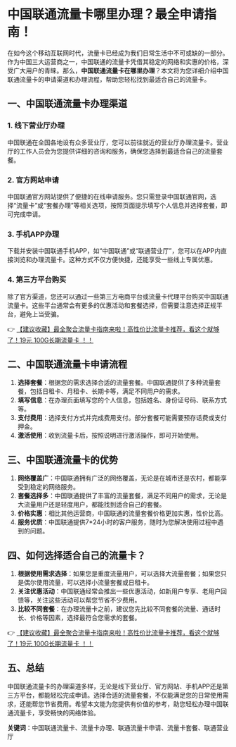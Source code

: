 # 中国联通流量卡哪里办理？最全申请指南！

在如今这个移动互联网时代，流量卡已经成为我们日常生活中不可或缺的一部分。作为中国三大运营商之一，中国联通的流量卡凭借其稳定的网络和实惠的价格，深受广大用户的青睐。那么，**中国联通流量卡在哪里办理**？本文将为您详细介绍中国联通流量卡的申请渠道和办理流程，帮助您轻松找到最适合自己的流量卡。

## 一、中国联通流量卡办理渠道

### 1. 线下营业厅办理
中国联通在全国各地设有众多营业厅，您可以前往就近的营业厅办理流量卡。营业厅的工作人员会为您提供详细的咨询和服务，确保您选择到最适合自己的流量套餐。

### 2. 官方网站申请
中国联通官方网站提供了便捷的在线申请服务。您只需登录中国联通官网，选择“流量卡”或“套餐办理”等相关选项，按照页面提示填写个人信息并选择套餐，即可完成申请。

### 3. 手机APP办理
下载并安装中国联通手机APP，如“中国联通”或“联通营业厅”，您可以在APP内直接浏览和办理流量卡。这种方式不仅方便快捷，还能享受一些线上专属优惠。

### 4. 第三方平台购买
除了官方渠道，您还可以通过一些第三方电商平台或流量卡代理平台购买中国联通流量卡。这些平台通常会有更多的优惠活动和套餐选择，但需要注意选择正规平台，避免上当受骗。

👉 [【建议收藏】最全聚合流量卡指南来啦！高性价比流量卡推荐，看这个就够了！19元 100G长期流量卡 ！！](https://bit.ly/Liuliangka)

## 二、中国联通流量卡申请流程

1. **选择套餐**：根据您的需求选择合适的流量套餐。中国联通提供了多种流量套餐，包括日租卡、月租卡、长期卡等，满足不同用户的需求。
2. **填写信息**：在办理页面填写您的个人信息，包括姓名、身份证号码、联系方式等。
3. **支付费用**：选择支付方式并完成费用支付。部分套餐可能需要预存话费或支付押金。
4. **激活使用**：收到流量卡后，按照说明进行激活操作，即可开始使用。

## 三、中国联通流量卡的优势

1. **网络覆盖广**：中国联通拥有广泛的网络覆盖，无论是在城市还是农村，都能享受到稳定的网络服务。
2. **套餐选择多**：中国联通提供了丰富的流量套餐，满足不同用户的需求，无论是大流量用户还是轻度用户，都能找到适合自己的套餐。
3. **价格实惠**：相比其他运营商，中国联通的流量套餐价格更加实惠，性价比高。
4. **服务优质**：中国联通提供7*24小时的客户服务，随时为您解决使用过程中遇到的问题。

## 四、如何选择适合自己的流量卡？

1. **根据使用需求选择**：如果您是重度流量用户，可以选择大流量套餐；如果您只是偶尔使用流量，可以选择小流量套餐或日租卡。
2. **关注优惠活动**：中国联通经常会推出一些优惠活动，如新用户专享、老用户回馈等，关注这些活动可以帮您节省不少费用。
3. **比较不同套餐**：在办理流量卡之前，建议您先比较不同套餐的流量、通话时长、价格等因素，选择最符合您需求的套餐。

👉 [【建议收藏】最全聚合流量卡指南来啦！高性价比流量卡推荐，看这个就够了！19元 100G长期流量卡 ！！](https://bit.ly/Liuliangka)

## 五、总结

中国联通流量卡的办理渠道多样，无论是线下营业厅、官方网站、手机APP还是第三方平台，都能轻松完成申请。选择合适的流量套餐，不仅能满足您的日常使用需求，还能帮您节省费用。希望本文能为您提供有价值的参考，助您轻松办理中国联通流量卡，享受畅快的网络体验。

**关键词**：中国联通流量卡、流量卡办理、联通流量卡申请、流量卡套餐、联通营业厅